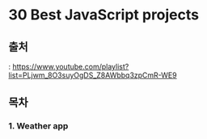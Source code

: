 # 30 Best JavaScript projects

## 출처

: https://www.youtube.com/playlist?list=PLjwm_8O3suyOgDS_Z8AWbbq3zpCmR-WE9

## 목차

### 1. Weather app
